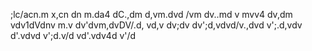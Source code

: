 ;lc/acn.m x,cn dn m.da4
dC.,dm d,vm.dvd
/vm dv..md v mvv4
dv,dm vdv1dVdnv m.v
dv'dvm,dvDV/.d, vd,v
dv;dv
dv';d,vdvd/v.,dvd
v';.d,vdv
d'.vdvd
v';d.v/d
vd'.vdv4d
v'/d
